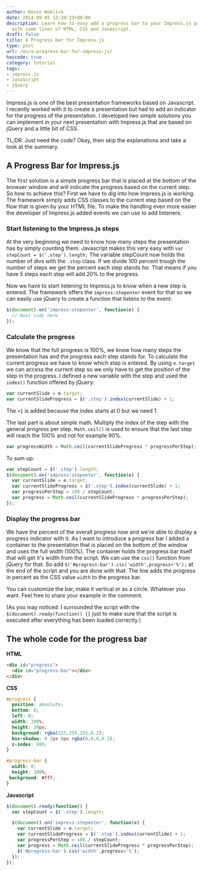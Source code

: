 ```yaml
---
author: Kevin Woblick
date: 2014-09-05 13:39:23+00:00
description: Learn how to easy add a progress bar to your Impress.js presentation
  with some lines of HTML, CSS and Javascript.
draft: false
title: A Progress bar for Impress.js
type: post
url: /en/a-progress-bar-for-impress-js/
hascode: true
category: tutorial
tags:
- impress.js
- JavaScript
- jQuery
---
```


Impress.js is one of the best presentation frameworks based on Javascript. I recently worked with it to create a presentation but had to add an indicator for the progress of the presentation. I developed two simple solutions you can implement in your next presentation with Impress.js that are based on jQuery and a little bit of CSS.

TL;DR: Just need the code? Okay, then skip the explanations and take a look at the summary.


## A Progress Bar for Impress.js

The first solution is a simple progress bar that is placed at the bottom of the browser window and will indicate the progress based on the current step. So how to achieve this? First we have to dig into how Impress.js is working.
The framework simply adds CSS classes to the current step based on the flow that is given by your HTML file. To make the handling even more easier the developer of Impress.js added events we can use to add listeners.


### Start listening to the Impress.js steps

At the very beginning we need to know how many steps the presentation has by simply counting them. Javascript makes this very easy with `var stepCount = $('.step').length;`
The variable stepCount now holds the number of divs with the `.step` class.
If we divide 100 percent trough the number of steps we get the percent each step stands for. That means if you have 5 steps each step will add 20% to the progress.

Now we have to start listening to Impress.js to know when a new step is entered. The framework offers the `impress:stepenter` event for that so we can easily use jQuery to create a function that listens to the event:

```javascript
$(document).on('impress:stepenter', function(e) {
  // Next code here
});
```


### Calculate the progress

We know that the full progress is 100%, we know how many steps the presentation has and the progress each step stands for. To calculate the current progress we have to know which step is entered.
By using `e.target` we can access the current step so we only have to get the position of the step in the progress.
I defined a new variable with the step and used the `index()` function offered by jQuery:

```javascript
var currentSlide = e.target;
var currentSlideProgress = $('.step').index(currentSlide) + 1;
```

The `+1` is added because the index starts at 0 but we need 1.

The last part is about simple math. Multiply the index of the step with the general progress per step. `Math.ceil()` is used to ensure that the last step will reach the 100% and not for example 90%.

```javascript
var progressWidth = Math.ceil(currentSlideProgress * progressPerStep);
```

To sum up:

```javascript
var stepCount = $('.step').length;
$(document).on('impress:stepenter', function(e) {
  var currentSlide = e.target;
  var currentSlideProgress = $('.step').index(currentSlide) + 1;
  var progressPerStep = 100 / stepCount;
  var progress = Math.ceil(currentSlideProgress * progressPerStep);
});
```


### Display the progress bar

We have the percent of the overall progress now and we're able to display a progress indicator with it.
As I want to introduce a progress bar I added a container to the presentation that is placed on the bottom of the window and uses the full width (100%).
The container holds the progress bar itself that will get it's width from the script. We can use the `css()` function from jQuery for that.
So add `$('#progress-bar').css('width',progress+'%');` at the end of the script and you are done with that. The line adds the progress in percent as the CSS value `width` to the progress bar.

You can customize the bar, make it vertical or as a circle. Whatever you want.
Feel free to share your example in the comment.

(As you may noticed: I surrounded the script with the `$(document).ready(function() {}` just to make sure that the script is executed after everything has been loaded correctly.)


## The whole code for the progress bar

**HTML**

```html
<div id="progress">
  <div id="progress-bar"></div>
</div>
```

**CSS**

```css
#progress {
  position: absolute;
  bottom: 0;
  left: 0;
  width: 100%;
  height: 20px;
  background: rgba(255,255,255,0.2);
  box-shadow: 0 2px 6px rgba(0,0,0,0.2);
  z-index: 999;
}

#progress-bar {
  width: 0;
  height: 100%;
 background: #fff;
}
```


**Javascript**

```javascript
$(document).ready(function() {
  var stepCount = $('.step').length;

  $(document).on('impress:stepenter', function(e) {
    var currentSlide = e.target;
    var currentSlideProgress = $('.step').index(currentSlide) + 1;
    var progressPerStep = 100 / stepCount;
    var progress = Math.ceil(currentSlideProgress * progressPerStep);
    $('#progress-bar').css('width',progress+'%');
  });
});
```

